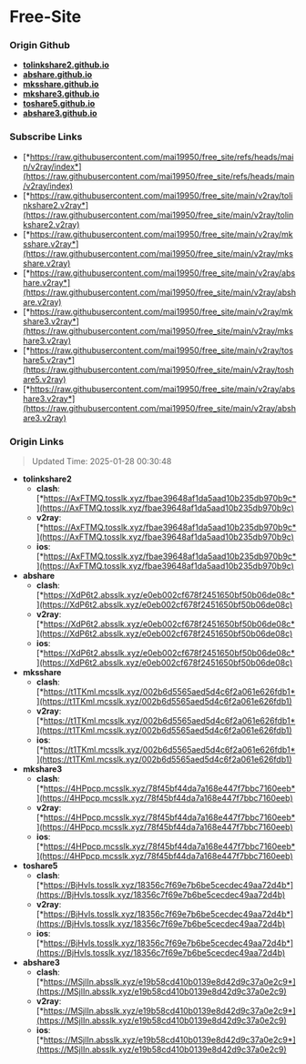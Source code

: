 # Free-Site

### Origin Github

- [**tolinkshare2.github.io**](https://github.com/tolinkshare2/tolinkshare2.github.io)
- [**abshare.github.io**](https://github.com/abshare/abshare.github.io)
- [**mksshare.github.io**](https://github.com/mksshare/mksshare.github.io)
- [**mkshare3.github.io**](https://github.com/mkshare3/mkshare3.github.io)
- [**toshare5.github.io**](https://github.com/toshare5/toshare5.github.io)
- [**abshare3.github.io**](https://github.com/abshare3/abshare3.github.io)

### Subscribe Links

- [*https://raw.githubusercontent.com/mai19950/free_site/refs/heads/main/v2ray/index*](https://raw.githubusercontent.com/mai19950/free_site/refs/heads/main/v2ray/index)
- [*https://raw.githubusercontent.com/mai19950/free_site/main/v2ray/tolinkshare2.v2ray*](https://raw.githubusercontent.com/mai19950/free_site/main/v2ray/tolinkshare2.v2ray)
- [*https://raw.githubusercontent.com/mai19950/free_site/main/v2ray/mksshare.v2ray*](https://raw.githubusercontent.com/mai19950/free_site/main/v2ray/mksshare.v2ray)
- [*https://raw.githubusercontent.com/mai19950/free_site/main/v2ray/abshare.v2ray*](https://raw.githubusercontent.com/mai19950/free_site/main/v2ray/abshare.v2ray)
- [*https://raw.githubusercontent.com/mai19950/free_site/main/v2ray/mkshare3.v2ray*](https://raw.githubusercontent.com/mai19950/free_site/main/v2ray/mkshare3.v2ray)
- [*https://raw.githubusercontent.com/mai19950/free_site/main/v2ray/toshare5.v2ray*](https://raw.githubusercontent.com/mai19950/free_site/main/v2ray/toshare5.v2ray)
- [*https://raw.githubusercontent.com/mai19950/free_site/main/v2ray/abshare3.v2ray*](https://raw.githubusercontent.com/mai19950/free_site/main/v2ray/abshare3.v2ray)

### Origin Links

> Updated Time: 2025-01-28 00:30:48

- **tolinkshare2**
  - **clash**: [*https://AxFTMQ.tosslk.xyz/fbae39648af1da5aad10b235db970b9c*](https://AxFTMQ.tosslk.xyz/fbae39648af1da5aad10b235db970b9c)
  - **v2ray**: [*https://AxFTMQ.tosslk.xyz/fbae39648af1da5aad10b235db970b9c*](https://AxFTMQ.tosslk.xyz/fbae39648af1da5aad10b235db970b9c)
  - **ios**: [*https://AxFTMQ.tosslk.xyz/fbae39648af1da5aad10b235db970b9c*](https://AxFTMQ.tosslk.xyz/fbae39648af1da5aad10b235db970b9c)
- **abshare**
  - **clash**: [*https://XdP6t2.absslk.xyz/e0eb002cf678f2451650bf50b06de08c*](https://XdP6t2.absslk.xyz/e0eb002cf678f2451650bf50b06de08c)
  - **v2ray**: [*https://XdP6t2.absslk.xyz/e0eb002cf678f2451650bf50b06de08c*](https://XdP6t2.absslk.xyz/e0eb002cf678f2451650bf50b06de08c)
  - **ios**: [*https://XdP6t2.absslk.xyz/e0eb002cf678f2451650bf50b06de08c*](https://XdP6t2.absslk.xyz/e0eb002cf678f2451650bf50b06de08c)
- **mksshare**
  - **clash**: [*https://t1TKml.mcsslk.xyz/002b6d5565aed5d4c6f2a061e626fdb1*](https://t1TKml.mcsslk.xyz/002b6d5565aed5d4c6f2a061e626fdb1)
  - **v2ray**: [*https://t1TKml.mcsslk.xyz/002b6d5565aed5d4c6f2a061e626fdb1*](https://t1TKml.mcsslk.xyz/002b6d5565aed5d4c6f2a061e626fdb1)
  - **ios**: [*https://t1TKml.mcsslk.xyz/002b6d5565aed5d4c6f2a061e626fdb1*](https://t1TKml.mcsslk.xyz/002b6d5565aed5d4c6f2a061e626fdb1)
- **mkshare3**
  - **clash**: [*https://4HPpcp.mcsslk.xyz/78f45bf44da7a168e447f7bbc7160eeb*](https://4HPpcp.mcsslk.xyz/78f45bf44da7a168e447f7bbc7160eeb)
  - **v2ray**: [*https://4HPpcp.mcsslk.xyz/78f45bf44da7a168e447f7bbc7160eeb*](https://4HPpcp.mcsslk.xyz/78f45bf44da7a168e447f7bbc7160eeb)
  - **ios**: [*https://4HPpcp.mcsslk.xyz/78f45bf44da7a168e447f7bbc7160eeb*](https://4HPpcp.mcsslk.xyz/78f45bf44da7a168e447f7bbc7160eeb)
- **toshare5**
  - **clash**: [*https://BjHvIs.tosslk.xyz/18356c7f69e7b6be5cecdec49aa72d4b*](https://BjHvIs.tosslk.xyz/18356c7f69e7b6be5cecdec49aa72d4b)
  - **v2ray**: [*https://BjHvIs.tosslk.xyz/18356c7f69e7b6be5cecdec49aa72d4b*](https://BjHvIs.tosslk.xyz/18356c7f69e7b6be5cecdec49aa72d4b)
  - **ios**: [*https://BjHvIs.tosslk.xyz/18356c7f69e7b6be5cecdec49aa72d4b*](https://BjHvIs.tosslk.xyz/18356c7f69e7b6be5cecdec49aa72d4b)
- **abshare3**
  - **clash**: [*https://MSjlIn.absslk.xyz/e19b58cd410b0139e8d42d9c37a0e2c9*](https://MSjlIn.absslk.xyz/e19b58cd410b0139e8d42d9c37a0e2c9)
  - **v2ray**: [*https://MSjlIn.absslk.xyz/e19b58cd410b0139e8d42d9c37a0e2c9*](https://MSjlIn.absslk.xyz/e19b58cd410b0139e8d42d9c37a0e2c9)
  - **ios**: [*https://MSjlIn.absslk.xyz/e19b58cd410b0139e8d42d9c37a0e2c9*](https://MSjlIn.absslk.xyz/e19b58cd410b0139e8d42d9c37a0e2c9)
